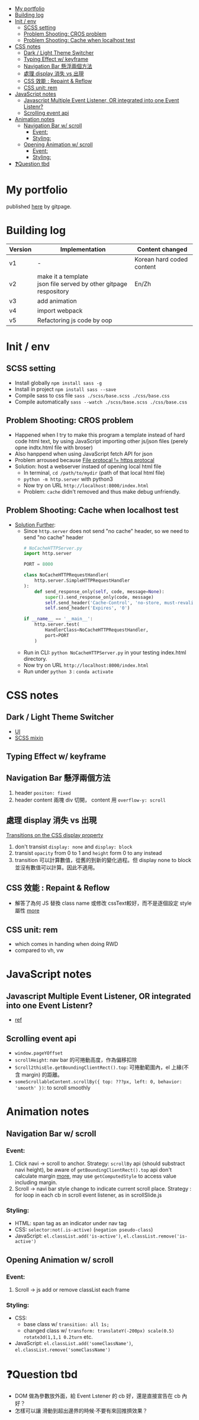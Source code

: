 - [My portfolio](#my-portfolio)
- [Building log](#building-log)
- [Init / env](#init--env)
  - [SCSS setting](#scss-setting)
  - [Problem Shooting: CROS problem](#problem-shooting-cros-problem)
  - [Problem Shooting: Cache when localhost test](#problem-shooting-cache-when-localhost-test)
- [CSS notes](#css-notes)
  - [Dark / Light Theme Switcher](#dark--light-theme-switcher)
  - [Typing Effect w/ keyframe](#typing-effect-w-keyframe)
  - [Navigation Bar 懸浮兩個方法](#navigation-bar-懸浮兩個方法)
  - [處理 display 消失 vs 出現](#處理-display-消失-vs-出現)
  - [CSS 效能 : Repaint & Reflow](#css-效能--repaint--reflow)
  - [CSS unit: rem](#css-unit-rem)
- [JavaScript notes](#javascript-notes)
  - [Javascript Multiple Event Listener, OR integrated into one Event Listenr?](#javascript-multiple-event-listener-or-integrated-into-one-event-listenr)
  - [Scrolling event api](#scrolling-event-api)
- [Animation notes](#animation-notes)
  - [Navigation Bar w/ scroll](#navigation-bar-w-scroll)
    - [Event:](#event)
    - [Styling:](#styling)
  - [Opening Animation w/ scroll](#opening-animation-w-scroll)
    - [Event:](#event-1)
    - [Styling:](#styling-1)
- [❓Question tbd](#question-tbd)


# My portfolio
published [here](https://benson00077.github.io/Self/) by gitpage.


# Building log
| Version | Implementation | Content changed
| ------ | ------ | ------ |
|v1| - | Korean hard coded content
|v2| make it a template <br/> json file served by other gitpage respository | En/Zh
|v3| add animation | |
|v4| import webpack | | 
|v5| Refactoring js code by oop | |


# Init / env
## SCSS setting
- Install globally `npm install sass -g`
- Install in project `npm install sass --save`
- Compile sass to css file `sass ./scss/base.scss ./css/base.css`
- Compile automatically `sass --watch ./scss/base.scss ./css/base.css`

## Problem Shooting: CROS problem
- Happened when I try to make this program a template instead of hard code html text, by using JavaScript importing other js/json files (perely opne indtx.html file with broser)
- Also hanppend when using JavaScript fetch API for json
- Problem arroused because [File protocal != https  protocal](https://stackoverflow.com/questions/8456538/origin-null-is-not-allowed-by-access-control-allow-origin)
- Solution: host a webserver instaed of opening local html file
  - In terminal, `cd /path/to/mydir` (path of that local html file)
  - `python -m http.server` with python3 
  - Now try on URL `http://localhost:8000/index.html` 
  - Problem: `cache` didn't removed and thus make debug unfriendly.

## Problem Shooting: Cache when localhost test
- [Solution Further](https://stackoverflow.com/questions/42341039/remove-cache-in-a-python-http-server):
  - Since `http.server` does not send "no cache" header, so we need to send "no cache" header
    ```python
    # NoCacheHTTPServer.py
    import http.server

    PORT = 8000

    class NoCacheHTTPRequestHandler(
        http.server.SimpleHTTPRequestHandler
    ):
        def send_response_only(self, code, message=None):
            super().send_response_only(code, message)
            self.send_header('Cache-Control', 'no-store, must-revalidate')
            self.send_header('Expires', '0')

    if __name__ == '__main__':
        http.server.test(
            HandlerClass=NoCacheHTTPRequestHandler,
            port=PORT
        )
    ```
  - Run in CLI: `python NoCacheHTTPServer.py` in your testing index.html directory.
  - Now try on URL `http://localhost:8000/index.html` 
  - Run under `python 3` : `conda activate`


# CSS notes

## Dark / Light Theme Switcher
- [UI](https://henryegloff.com/how-to-code-a-simple-dark-mode-toggle/)
- [SCSS mixin](https://stackoverflow.com/a/63221870/16124226)

## Typing Effect w/ keyframe

## Navigation Bar 懸浮兩個方法
1. header `positon: fixed`
2. header content 兩塊 div 切開， content 用 `overflow-y: scroll`

## 處理 display 消失 vs 出現
[Transitions on the CSS display property](https://stackoverflow.com/a/3332179/16124226)
1. don't transist `display: none` and `display: block`
2. transist `opacity` from 0 to 1 and `height` form 0 to any instead
3. transition 可以計算數值，從舊的到新的變化過程。但 display none to block 並沒有數值可以計算。因此不適用。

## CSS 效能 : Repaint & Reflow
- 解答了為何 JS 替換 class name 或修改 cssText較好，而不是逐個設定 style 屬性 [more](https://ithelp.ithome.com.tw/articles/10217427)

## CSS unit: rem
- which comes in handing when doing RWD
- compared to vh, vw

# JavaScript notes
## Javascript Multiple Event Listener, OR integrated into one Event Listenr? 
- [ref](https://stackoverflow.com/questions/5411055/can-multiple-event-listeners-handlers-be-added-to-the-same-element-using-javascr)
## Scrolling event api
- `window.pageYOffset` 
- `scrollHeight`: nav bar 的可捲動高度，作為偏移扣除
- `Scroll2thisEle.getBoundingClientRect().top`: 可捲動範圍內，el 上緣(不含 margin) 的距離。
- `someScrollableContent.scrollBy({ top: ???px, left: 0, behavior: 'smooth' })`: to scroll smoothly


# Animation notes
## Navigation Bar w/ scroll 
### Event: 
1. Click navi → scroll to anchor. Strategy: `scrollBy` api (should substract navi height), be aware of `getBoundingClientRect().top` api don't calculate margin [more](https://stackoverflow.com/a/50657644/16124226), may use `getComputedStyle` to access value including margin.
2. Scroll → navi bar style change to indicate current scroll place.  Strategy : for loop in each cb in scroll event listener, as in scrollSlide.js
### Styling: 
  - HTML: span tag as an indicator under nav tag
  - CSS: `selector:not(.is-active)`  (`negation pseudo-class`)
  - JavaScript: `el.classList.add('is-active')`, `el.classList.remove('is-active')`

## Opening Animation w/ scroll
### Event:
1. Scroll → js add or remove classList each frame
### Styling:
  - CSS: 
    - base class w/ `transition: all 1s;`
    - changed class w/ `transform: translateY(-200px) scale(0.5) rotate3d(1,1,1 0.2turn` etc.
  - JavaScript: `el.classList.add('someClassName')`, `el.classList.remove('someClassName')`

# ❓Question tbd
- DOM 做為參數放外面，給 Event Lstener 的 cb 好，還是直接宣告在 cb 內好？
- 怎樣可以讓 滑動到超出邊界的時候·不要有來回推擠效果？

